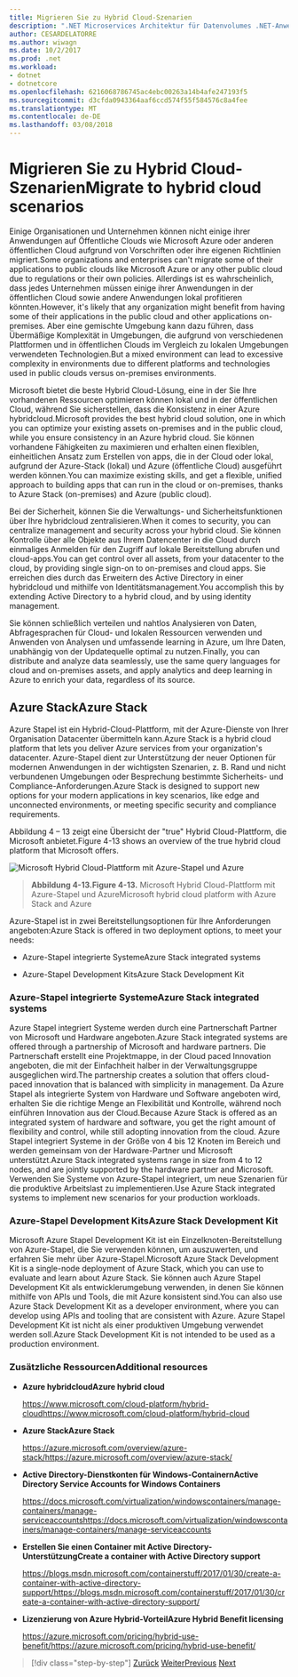 ```yaml
---
title: Migrieren Sie zu Hybrid Cloud-Szenarien
description: ".NET Microservices Architektur für Datenvolumes .NET-Anwendungen | Migrieren Sie zu Hybrid Cloud-Szenarien"
author: CESARDELATORRE
ms.author: wiwagn
ms.date: 10/2/2017
ms.prod: .net
ms.workload:
- dotnet
- dotnetcore
ms.openlocfilehash: 6216068786745ac4ebc00263a14b4afe247193f5
ms.sourcegitcommit: d3cfda0943364aaf6ccd574f55f584576c8a4fee
ms.translationtype: MT
ms.contentlocale: de-DE
ms.lasthandoff: 03/08/2018
---
```

# <a name="migrate-to-hybrid-cloud-scenarios"></a><span data-ttu-id="8b507-103">Migrieren Sie zu Hybrid Cloud-Szenarien</span><span class="sxs-lookup"><span data-stu-id="8b507-103">Migrate to hybrid cloud scenarios</span></span>

<span data-ttu-id="8b507-104">Einige Organisationen und Unternehmen können nicht einige ihrer Anwendungen auf Öffentliche Clouds wie Microsoft Azure oder anderen öffentlichen Cloud aufgrund von Vorschriften oder ihre eigenen Richtlinien migriert.</span><span class="sxs-lookup"><span data-stu-id="8b507-104">Some organizations and enterprises can't migrate some of their applications to public clouds like Microsoft Azure or any other public cloud due to regulations or their own policies.</span></span> <span data-ttu-id="8b507-105">Allerdings ist es wahrscheinlich, dass jedes Unternehmen müssen einige ihrer Anwendungen in der öffentlichen Cloud sowie andere Anwendungen lokal profitieren könnten.</span><span class="sxs-lookup"><span data-stu-id="8b507-105">However, it's likely that any organization might benefit from having some of their applications in the public cloud and other applications on-premises.</span></span> <span data-ttu-id="8b507-106">Aber eine gemischte Umgebung kann dazu führen, dass Übermäßige Komplexität in Umgebungen, die aufgrund von verschiedenen Plattformen und in öffentlichen Clouds im Vergleich zu lokalen Umgebungen verwendeten Technologien.</span><span class="sxs-lookup"><span data-stu-id="8b507-106">But a mixed environment can lead to excessive complexity in environments due to different platforms and technologies used in public clouds versus on-premises environments.</span></span>

<span data-ttu-id="8b507-107">Microsoft bietet die beste Hybrid Cloud-Lösung, eine in der Sie Ihre vorhandenen Ressourcen optimieren können lokal und in der öffentlichen Cloud, während Sie sicherstellen, dass die Konsistenz in einer Azure hybridcloud.</span><span class="sxs-lookup"><span data-stu-id="8b507-107">Microsoft provides the best hybrid cloud solution, one in which you can optimize your existing assets on-premises and in the public cloud, while you ensure consistency in an Azure hybrid cloud.</span></span> <span data-ttu-id="8b507-108">Sie können vorhandene Fähigkeiten zu maximieren und erhalten einen flexiblen, einheitlichen Ansatz zum Erstellen von apps, die in der Cloud oder lokal, aufgrund der Azure-Stack (lokal) und Azure (öffentliche Cloud) ausgeführt werden können.</span><span class="sxs-lookup"><span data-stu-id="8b507-108">You can maximize existing skills, and get a flexible, unified approach to building apps that can run in the cloud or on-premises, thanks to Azure Stack (on-premises) and Azure (public cloud).</span></span>

<span data-ttu-id="8b507-109">Bei der Sicherheit, können Sie die Verwaltungs- und Sicherheitsfunktionen über Ihre hybridcloud zentralisieren.</span><span class="sxs-lookup"><span data-stu-id="8b507-109">When it comes to security, you can centralize management and security across your hybrid cloud.</span></span> <span data-ttu-id="8b507-110">Sie können Kontrolle über alle Objekte aus Ihrem Datencenter in die Cloud durch einmaliges Anmelden für den Zugriff auf lokale Bereitstellung abrufen und cloud-apps.</span><span class="sxs-lookup"><span data-stu-id="8b507-110">You can get control over all assets, from your datacenter to the cloud, by providing single sign-on to on-premises and cloud apps.</span></span> <span data-ttu-id="8b507-111">Sie erreichen dies durch das Erweitern des Active Directory in einer hybridcloud und mithilfe von Identitätsmanagement.</span><span class="sxs-lookup"><span data-stu-id="8b507-111">You accomplish this by extending Active Directory to a hybrid cloud, and by using identity management.</span></span>

<span data-ttu-id="8b507-112">Sie können schließlich verteilen und nahtlos Analysieren von Daten, Abfragesprachen für Cloud- und lokalen Ressourcen verwenden und Anwenden von Analysen und umfassende learning in Azure, um Ihre Daten, unabhängig von der Updatequelle optimal zu nutzen.</span><span class="sxs-lookup"><span data-stu-id="8b507-112">Finally, you can distribute and analyze data seamlessly, use the same query languages for cloud and on-premises assets, and apply analytics and deep learning in Azure to enrich your data, regardless of its source.</span></span>

## <a name="azure-stack"></a><span data-ttu-id="8b507-113">Azure Stack</span><span class="sxs-lookup"><span data-stu-id="8b507-113">Azure Stack</span></span>

<span data-ttu-id="8b507-114">Azure Stapel ist ein Hybrid-Cloud-Plattform, mit der Azure-Dienste von Ihrer Organisation Datacenter übermitteln kann.</span><span class="sxs-lookup"><span data-stu-id="8b507-114">Azure Stack is a hybrid cloud platform that lets you deliver Azure services from your organization's datacenter.</span></span> <span data-ttu-id="8b507-115">Azure-Stapel dient zur Unterstützung der neuer Optionen für modernen Anwendungen in der wichtigsten Szenarien, z. B. Rand und nicht verbundenen Umgebungen oder Besprechung bestimmte Sicherheits- und Compliance-Anforderungen.</span><span class="sxs-lookup"><span data-stu-id="8b507-115">Azure Stack is designed to support new options for your modern applications in key scenarios, like edge and unconnected environments, or meeting specific security and compliance requirements.</span></span>

<span data-ttu-id="8b507-116">Abbildung 4 – 13 zeigt eine Übersicht der "true" Hybrid Cloud-Plattform, die Microsoft anbietet.</span><span class="sxs-lookup"><span data-stu-id="8b507-116">Figure 4-13 shows an overview of the true hybrid cloud platform that Microsoft offers.</span></span>

![Microsoft Hybrid Cloud-Plattform mit Azure-Stapel und Azure](./media/image13.jpg)

> <span data-ttu-id="8b507-118">**Abbildung 4-13.**</span><span class="sxs-lookup"><span data-stu-id="8b507-118">**Figure 4-13.**</span></span> <span data-ttu-id="8b507-119">Microsoft Hybrid Cloud-Plattform mit Azure-Stapel und Azure</span><span class="sxs-lookup"><span data-stu-id="8b507-119">Microsoft hybrid cloud platform with Azure Stack and Azure</span></span>

<span data-ttu-id="8b507-120">Azure-Stapel ist in zwei Bereitstellungsoptionen für Ihre Anforderungen angeboten:</span><span class="sxs-lookup"><span data-stu-id="8b507-120">Azure Stack is offered in two deployment options, to meet your needs:</span></span>

-   <span data-ttu-id="8b507-121">Azure-Stapel integrierte Systeme</span><span class="sxs-lookup"><span data-stu-id="8b507-121">Azure Stack integrated systems</span></span>

-   <span data-ttu-id="8b507-122">Azure-Stapel Development Kits</span><span class="sxs-lookup"><span data-stu-id="8b507-122">Azure Stack Development Kit</span></span>

### <a name="azure-stack-integrated-systems"></a><span data-ttu-id="8b507-123">Azure-Stapel integrierte Systeme</span><span class="sxs-lookup"><span data-stu-id="8b507-123">Azure Stack integrated systems</span></span>

<span data-ttu-id="8b507-124">Azure Stapel integriert Systeme werden durch eine Partnerschaft Partner von Microsoft und Hardware angeboten.</span><span class="sxs-lookup"><span data-stu-id="8b507-124">Azure Stack integrated systems are offered through a partnership of Microsoft and hardware partners.</span></span> <span data-ttu-id="8b507-125">Die Partnerschaft erstellt eine Projektmappe, in der Cloud paced Innovation angeboten, die mit der Einfachheit halber in der Verwaltungsgruppe ausgeglichen wird.</span><span class="sxs-lookup"><span data-stu-id="8b507-125">The partnership creates a solution that offers cloud-paced innovation that is balanced with simplicity in management.</span></span> <span data-ttu-id="8b507-126">Da Azure Stapel als integrierte System von Hardware und Software angeboten wird, erhalten Sie die richtige Menge an Flexibilität und Kontrolle, während noch einführen Innovation aus der Cloud.</span><span class="sxs-lookup"><span data-stu-id="8b507-126">Because Azure Stack is offered as an integrated system of hardware and software, you get the right amount of flexibility and control, while still adopting innovation from the cloud.</span></span> <span data-ttu-id="8b507-127">Azure Stapel integriert Systeme in der Größe von 4 bis 12 Knoten im Bereich und werden gemeinsam von der Hardware-Partner und Microsoft unterstützt.</span><span class="sxs-lookup"><span data-stu-id="8b507-127">Azure Stack integrated systems range in size from 4 to 12 nodes, and are jointly supported by the hardware partner and Microsoft.</span></span> <span data-ttu-id="8b507-128">Verwenden Sie Systeme von Azure-Stapel integriert, um neue Szenarien für die produktive Arbeitslast zu implementieren.</span><span class="sxs-lookup"><span data-stu-id="8b507-128">Use Azure Stack integrated systems to implement new scenarios for your production workloads.</span></span>

### <a name="azure-stack-development-kit"></a><span data-ttu-id="8b507-129">Azure-Stapel Development Kits</span><span class="sxs-lookup"><span data-stu-id="8b507-129">Azure Stack Development Kit</span></span>

<span data-ttu-id="8b507-130">Microsoft Azure Stapel Development Kit ist ein Einzelknoten-Bereitstellung von Azure-Stapel, die Sie verwenden können, um auszuwerten, und erfahren Sie mehr über Azure-Stapel.</span><span class="sxs-lookup"><span data-stu-id="8b507-130">Microsoft Azure Stack Development Kit is a single-node deployment of Azure Stack, which you can use to evaluate and learn about Azure Stack.</span></span> <span data-ttu-id="8b507-131">Sie können auch Azure Stapel Development Kit als entwicklerumgebung verwenden, in denen Sie können mithilfe von APIs und Tools, die mit Azure konsistent sind.</span><span class="sxs-lookup"><span data-stu-id="8b507-131">You can also use Azure Stack Development Kit as a developer environment, where you can develop using APIs and tooling that are consistent with Azure.</span></span> <span data-ttu-id="8b507-132">Azure Stapel Development Kit ist nicht als einer produktiven Umgebung verwendet werden soll.</span><span class="sxs-lookup"><span data-stu-id="8b507-132">Azure Stack Development Kit is not intended to be used as a production environment.</span></span>

### <a name="additional-resources"></a><span data-ttu-id="8b507-133">Zusätzliche Ressourcen</span><span class="sxs-lookup"><span data-stu-id="8b507-133">Additional resources</span></span>

-   <span data-ttu-id="8b507-134">**Azure hybridcloud**</span><span class="sxs-lookup"><span data-stu-id="8b507-134">**Azure hybrid cloud**</span></span>

    [<span data-ttu-id="8b507-135">https://www.microsoft.com/cloud-platform/hybrid-cloud</span><span class="sxs-lookup"><span data-stu-id="8b507-135">https://www.microsoft.com/cloud-platform/hybrid-cloud</span></span>](https://www.microsoft.com/cloud-platform/hybrid-cloud)

-   <span data-ttu-id="8b507-136">**Azure Stack**</span><span class="sxs-lookup"><span data-stu-id="8b507-136">**Azure Stack**</span></span>

    [<span data-ttu-id="8b507-137">https://azure.microsoft.com/overview/azure-stack/</span><span class="sxs-lookup"><span data-stu-id="8b507-137">https://azure.microsoft.com/overview/azure-stack/</span></span>](https://azure.microsoft.com/overview/azure-stack/)

-   <span data-ttu-id="8b507-138">**Active Directory-Dienstkonten für Windows-Containern**</span><span class="sxs-lookup"><span data-stu-id="8b507-138">**Active Directory Service Accounts for Windows Containers**</span></span>

    [<span data-ttu-id="8b507-139">https://docs.microsoft.com/virtualization/windowscontainers/manage-containers/manage-serviceaccounts</span><span class="sxs-lookup"><span data-stu-id="8b507-139">https://docs.microsoft.com/virtualization/windowscontainers/manage-containers/manage-serviceaccounts</span></span>](https://docs.microsoft.com/virtualization/windowscontainers/manage-containers/manage-serviceaccounts)

-   <span data-ttu-id="8b507-140">**Erstellen Sie einen Container mit Active Directory-Unterstützung**</span><span class="sxs-lookup"><span data-stu-id="8b507-140">**Create a container with Active Directory support**</span></span>

    [<span data-ttu-id="8b507-141">https://blogs.msdn.microsoft.com/containerstuff/2017/01/30/create-a-container-with-active-directory-support/</span><span class="sxs-lookup"><span data-stu-id="8b507-141">https://blogs.msdn.microsoft.com/containerstuff/2017/01/30/create-a-container-with-active-directory-support/</span></span>](https://blogs.msdn.microsoft.com/containerstuff/2017/01/30/create-a-container-with-active-directory-support/)

-   <span data-ttu-id="8b507-142">**Lizenzierung von Azure Hybrid-Vorteil**</span><span class="sxs-lookup"><span data-stu-id="8b507-142">**Azure Hybrid Benefit licensing**</span></span>

    [<span data-ttu-id="8b507-143">https://azure.microsoft.com/pricing/hybrid-use-benefit/</span><span class="sxs-lookup"><span data-stu-id="8b507-143">https://azure.microsoft.com/pricing/hybrid-use-benefit/</span></span>](https://azure.microsoft.com/pricing/hybrid-use-benefit/)

>[!div class="step-by-step"]
<span data-ttu-id="8b507-144">[Zurück](modernize-your-apps-lifecycle-with-ci-cd-pipelines-and-devops-tools-in-the-cloud.md)
[Weiter](../walkthroughs-technical-get-started-overview.md)</span><span class="sxs-lookup"><span data-stu-id="8b507-144">[Previous](modernize-your-apps-lifecycle-with-ci-cd-pipelines-and-devops-tools-in-the-cloud.md)
[Next](../walkthroughs-technical-get-started-overview.md)</span></span>
